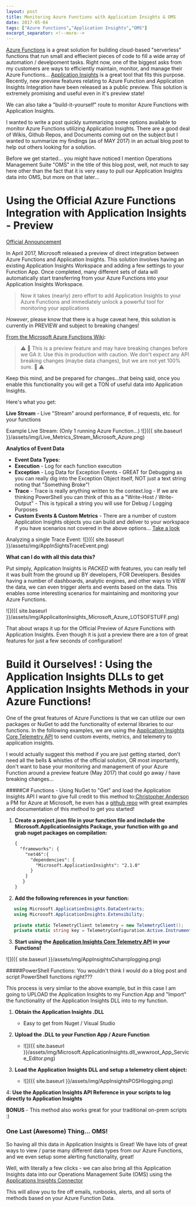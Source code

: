 ```yaml
---
layout: post
title: Monitoring Azure Functions with Application Insights & OMS
date: 2017-05-04
tags: ["Azure Functions","Application Insights","OMS"]
excerpt_separator: <!--more-->
---
```

  

[Azure Functions](https://azure.microsoft.com/en-us/services/functions/) is a great solution for building cloud-based "serverless" functions that run small and effiecient pieces of code to fill a wide array of automation / develpoment tasks. Right now, one of the biggest asks from my customers are ways to efficiently maintain, monitor, and manage their Azure Functions... [Application Insights](https://azure.microsoft.com/en-us/services/application-insights/) is a great tool that fits this purpose. Recently, new preview features relating to Azure Function and Application Insights Integration have been released as a public preview. This solution is extremely promising and useful even in it's preview state! 

We can also take a "build-it-yourself" route to monitor Azure Functions with Application Insights.

I wanted to write a post quickly summarizing some options available to monitor Azure Functions utilizing Application Insights. There are a good deal of Wikis, Github Repos, and Documents coming out on the subject but I wanted to summarize my findings (as of MAY 2017) in an actual blog post to help out others looking for a solution.

Before we get started... you might have noticed I mention Operations Management Suite "OMS" in the title of this blog post, well, not much to say here other than the fact that it is very easy to pull our Application Insights data into OMS, but more on that later...


<!--more-->


# Using the Official Azure Functions Integration with Application Insights - Preview ## 
[Official Announcement](https://blogs.msdn.microsoft.com/appserviceteam/2017/04/06/azure-functions-application-insights/)

In April 2017, Microsoft released a preview of direct integration between Azure Functions and Application Insights. This solution involves having an existing Application Insights Workspace and adding a few settings to your Function App. Once completed, many different sets of data will automatically start transferring from your Azure Functions into your Application Insights Workspace.
  
> Now it takes (nearly) zero effort to add Application Insights to your Azure Functions and immediately unlock a powerful tool for monitoring your applications

*However*, please know that there is a huge caveat here, this solution is currently in PREVIEW and subject to breaking changes!

[From the Microsoft Azure Functions Wiki](https://github.com/Azure/Azure-Functions/wiki/App-Insights-(Preview))**:**
>⚠️ 🚧 This is a preview feature and may have breaking changes before we GA it. Use this in production with caution. We don't expect any API breaking changes (maybe data changes), but we are not yet 100% sure. 🚧 ⚠️

Keep this mind, and be prepared for changes...that being said, once you enable this functionality you will get a TON of useful data into Application Insights.

Here's what you get:

**Live Stream** - Live "Stream" around performance, # of requests, etc. for your functions 

   Example Live Stream: (Only 1 running Azure Function...)
   ![]({{ site.baseurl }}/assets/img/Live_Metrics_Stream_Microsoft_Azure.png)

**Analytics of Event Data**
   - **Event Data Types:**
   - **Execution** - Log for each function execution
   - **Exception** - Log Data for Exception Events - GREAT for Debugging as you can really dig into the Exception Object itself, NOT just a text string noting that "Something Broke"!
   - **Trace** - Trace is really anything written to the context.log - If we are thinking PowerShell you can think of this as a "Write-Host / Write-Output" - This is typicall a string you will use for Debug / Logging Purposes 
   - **Custom Events & Custom Metrics** - There are a number of custom Application Insights objects you can build and deliver to your workspace if you have scenarios not covered in the above options... [Take a look](https://social.technet.microsoft.com/wiki/contents/articles/31192.custom-telemetry-events-with-trackevent-in-microsoft-application-insights.aspx)
   
   Analyzing a single Trace Event:
   ![]({{ site.baseurl }}/assets/img/AppInSightsTraceEvent.png)  
   
     
     
   
 **What can I do with all this data this?** 
 
Put simply, Application Insights is *PACKED* with features, you can really tell it was built from the ground up BY developers, FOR Developers. Besides having a number of dashboards, analytic engines, and other ways to VIEW the data, we can even trigger alerts and events based on the data. This enables some interesting scenarios for maintaining and monitoring your Azure Functions. 

![]({{ site.baseurl }}/assets/img/ApplicaitonInsights_Microsoft_Azure_LOTSOFSTUFF.png)

That about wraps it up for the Official Preview of Azure Functions with Application Insights. Even though it is just a preview there are a ton of great features for just a few seconds of configuration!  




# Build it Ourselves! : Using the Application Insights DLLs to get Application Insights Methods in your Azure Functions! #

One of the great features of Azure Functions is that we can utilize our own packages or NuGet to add the functionality of external libraries to our functions. In the following examples, we are using the [Application Insights Core Telemetry API](https://docs.microsoft.com/en-us/azure/application-insights/app-insights-api-custom-events-metrics) to send custom events, metrics, and telemetry to application insights.
 
I would actually suggest this method if you are just getting started, don't need all the bells & whistles of the official solution, OR most importantly, don't want to base your monitoring and management of your Azure Function around a preview feature (May 2017) that could go away / have breaking changes...


#####C# Functions - Using NuGet to "Get" and load the Application Insights API
I want to give full credit to this method to:[Christopher Anderson](https://github.com/christopheranderson) a PM for Azure at Microsoft, he even has a [github repo](https://github.com/christopheranderson/azure-functions-app-insights-sample) with great examples and documentation of this method to get you started!


1. **Create a project.json file in your function file and include the Microsoft.ApplicationInsights Package, your function with go and grab nuget packages on compilation:**
    ```xml
    {
      "frameworks": {
        "net46":{
          "dependencies": {
            "Microsoft.ApplicationInsights": "2.1.0"
          }
        }
       }
    }  
    ```  
2. **Add the following references in your function:**
 ```cs
    using Microsoft.ApplicationInsights.DataContracts;
    using Microsoft.ApplicationInsights.Extensibility;
   
    private static TelemetryClient telemetry = new TelemetryClient();
    private static string key = TelemetryConfiguration.Active.InstrumentationKey = System.Environment.GetEnvironmentVariable("%YOUR_FUNCTION_APP_VARIABLE_CONTAINING_YOUR_APP_INSIGHTS_KEY%", EnvironmentVariableTarget.Process);
   ```
3. **Start using the [Application Insights Core Telemetry API](https://docs.microsoft.com/en-us/azure/application-insights/app-insights-api-custom-events-metrics) in your Functions!**      
    
  ![]({{ site.baseurl }}/assets/img/AppInsightsCsharrplogging.png)
  
  
  
  

#####PowerShell Functions:
You wouldn't think I would do a blog post and script PowerShell functions right???

This process is very simliar to the above example, but in this case I am going to UPLOAD the Application Insights to my Function App and "Import" the functionality of the Application Insights DLL into to my function.

1. **Obtain the Application Insights .DLL**
    - Easy to get from Nuget / Visual Studio  

2. **Upload the .DLL to your Function App / Azure Function**
    -  ![]({{ site.baseurl }}/assets/img/Microsoft.ApplicationInsights.dll_wwwroot_App_Service_Editor.png)

3. **Load the Application Insights DLL and setup a telemetry client object:**
    -  ![]({{ site.baseurl }}/assets/img/AppInsightsPOSHlogging.png)    

4: **Use the Application Insights API Reference in your scripts to log directly to Application Insights**

**BONUS** - This method also works great for your traditional on-prem scripts :) 



### One Last (Awesome) Thing... OMS! 
So having all this data in Application Insights is Great! We have lots of great ways to view / parse many different data types from our Azure Functions, and we even setup some alerting functionality, great! 

Well, with literally a few clicks - we can also bring all this Application Insights data into our Operations Management Suite (OMS) using the [Applications Insights Connector](https://blogs.technet.microsoft.com/msoms/2016/09/26/application-insights-connector-in-oms/) 

This will allow you to fire off emails, runbooks, alerts, and all sorts of methods based on your Azure Function Data. 
 


